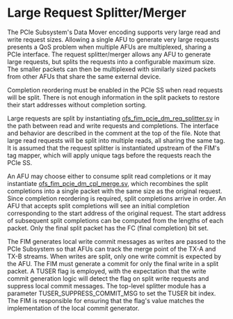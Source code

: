 # Large Request Splitter/Merger

The PCIe Subsystem's Data Mover encoding supports very large read and write request sizes. Allowing a single AFU to generate very large requests presents a QoS problem when multiple AFUs are multiplexed, sharing a PCIe interface. The request splitter/merger allows any AFU to generate large requests, but splits the requests into a configurable maximum size. The smaller packets can then be multiplexed with similarly sized packets from other AFUs that share the same external device.

Completion reordering must be enabled in the PCIe SS when read requests will be split. There is not enough information in the split packets to restore their start addresses without completion sorting.

Large requests are split by instantiating [ofs\_fim\_pcie\_dm_req\_splitter.sv](ofs_fim_pcie_dm_req_splitter.sv) in the path between read and write requests and completions. The interface and behavior are described in the comment at the top of the file. Note that large read requests will be split into multiple reads, all sharing the same tag. It is assumed that the request splitter is instantiated upstream of the FIM's tag mapper, which will apply unique tags before the requests reach the PCIe SS.

An AFU may choose either to consume split read completions or it may instantiate [ofs\_fim\_pcie_dm\_cpl\_merge.sv](ofs_fim_pcie_dm_cpl_merge.sv), which recombines the split completions into a single packet with the same size as the original request. Since completion reordering is required, split completions arrive in order. An AFU that accepts split completions will see an initial completion corresponding to the start address of the original request. The start address of subsequent split completions can be computed from the lengths of each packet. Only the final split packet has the FC (final completion) bit set.

The FIM generates local write commit messages as writes are passed to the PCIe Subsystem so that AFUs can track the merge point of the TX-A and TX-B streams. When writes are split, only one write commit is expected by the AFU. The FIM must generate a commit for only the final write in a split packet. A TUSER flag is employed, with the expectation that the write commit generation logic will detect the flag on split write requests and suppress local commit messages. The top-level splitter module has a parameter TUSER\_SUPPRESS\_COMMIT\_MSG to set the TUSER bit index. The FIM is responsible for ensuring that the flag's value matches the implementation of the local commit generator.
